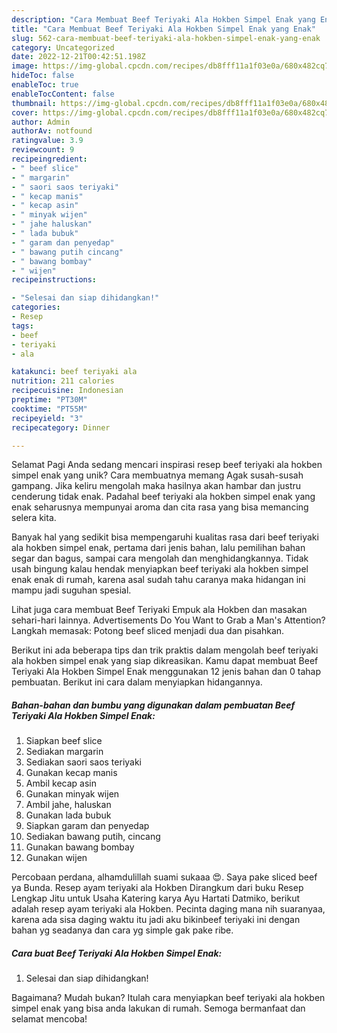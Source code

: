 ```yaml
---
description: "Cara Membuat Beef Teriyaki Ala Hokben Simpel Enak yang Enak"
title: "Cara Membuat Beef Teriyaki Ala Hokben Simpel Enak yang Enak"
slug: 562-cara-membuat-beef-teriyaki-ala-hokben-simpel-enak-yang-enak
category: Uncategorized
date: 2022-12-21T00:42:51.198Z
image: https://img-global.cpcdn.com/recipes/db8fff11a1f03e0a/680x482cq70/beef-teriyaki-ala-hokben-simpel-enak-foto-resep-utama.jpg
hideToc: false
enableToc: true
enableTocContent: false
thumbnail: https://img-global.cpcdn.com/recipes/db8fff11a1f03e0a/680x482cq70/beef-teriyaki-ala-hokben-simpel-enak-foto-resep-utama.jpg
cover: https://img-global.cpcdn.com/recipes/db8fff11a1f03e0a/680x482cq70/beef-teriyaki-ala-hokben-simpel-enak-foto-resep-utama.jpg
author: Admin
authorAv: notfound
ratingvalue: 3.9
reviewcount: 9
recipeingredient:
- " beef slice"
- " margarin"
- " saori saos teriyaki"
- " kecap manis"
- " kecap asin"
- " minyak wijen"
- " jahe haluskan"
- " lada bubuk"
- " garam dan penyedap"
- " bawang putih cincang"
- " bawang bombay"
- " wijen"
recipeinstructions:

- "Selesai dan siap dihidangkan!"
categories:
- Resep
tags:
- beef
- teriyaki
- ala

katakunci: beef teriyaki ala 
nutrition: 211 calories
recipecuisine: Indonesian
preptime: "PT30M"
cooktime: "PT55M"
recipeyield: "3"
recipecategory: Dinner

---
```



Selamat Pagi Anda sedang mencari inspirasi resep beef teriyaki ala hokben simpel enak yang unik? Cara membuatnya memang Agak susah-susah gampang. Jika keliru mengolah maka hasilnya akan hambar dan justru cenderung tidak enak. Padahal beef teriyaki ala hokben simpel enak yang enak seharusnya mempunyai aroma dan cita rasa yang bisa memancing selera kita.


Banyak hal yang sedikit bisa mempengaruhi kualitas rasa dari beef teriyaki ala hokben simpel enak, pertama dari jenis bahan, lalu pemilihan bahan segar dan bagus, sampai cara mengolah dan menghidangkannya. Tidak usah bingung kalau hendak menyiapkan beef teriyaki ala hokben simpel enak enak di rumah, karena asal sudah tahu caranya maka hidangan ini mampu jadi suguhan spesial.

Lihat juga cara membuat Beef Teriyaki Empuk ala Hokben dan masakan sehari-hari lainnya. Advertisements Do You Want to Grab a Man&#39;s Attention? Langkah memasak: Potong beef sliced menjadi dua dan pisahkan.


Berikut ini ada beberapa tips dan trik praktis dalam mengolah beef teriyaki ala hokben simpel enak yang siap dikreasikan. Kamu dapat membuat Beef Teriyaki Ala Hokben Simpel Enak menggunakan 12 jenis bahan dan 0 tahap pembuatan. Berikut ini cara dalam menyiapkan hidangannya.

<!--inarticleads1-->

##### Bahan-bahan dan bumbu yang digunakan dalam pembuatan Beef Teriyaki Ala Hokben Simpel Enak:

1. Siapkan  beef slice
1. Sediakan  margarin
1. Sediakan  saori saos teriyaki
1. Gunakan  kecap manis
1. Ambil  kecap asin
1. Gunakan  minyak wijen
1. Ambil  jahe, haluskan
1. Gunakan  lada bubuk
1. Siapkan  garam dan penyedap
1. Sediakan  bawang putih, cincang
1. Gunakan  bawang bombay
1. Gunakan  wijen


Percobaan perdana, alhamdulillah suami sukaaa 😍. Saya pake sliced beef ya Bunda. Resep ayam teriyaki ala Hokben Dirangkum dari buku Resep Lengkap Jitu untuk Usaha Katering karya Ayu Hartati Datmiko, berikut adalah resep ayam teriyaki ala Hokben. Pecinta daging mana nih suaranyaa, karena ada sisa daging waktu itu jadi aku bikinbeef teriyaki ini dengan bahan yg seadanya dan cara yg simple gak pake ribe. 

<!--inarticleads2-->

##### Cara buat Beef Teriyaki Ala Hokben Simpel Enak:


1. Selesai dan siap dihidangkan!



Bagaimana? Mudah bukan? Itulah cara menyiapkan beef teriyaki ala hokben simpel enak yang bisa anda lakukan di rumah. Semoga bermanfaat dan selamat mencoba!
